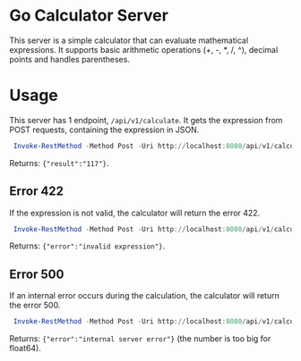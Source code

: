 # Go Calculator Server
This server is a simple calculator that can evaluate mathematical expressions. It supports basic arithmetic operations (+, -, *, /, ^), decimal points and handles parentheses.

# Usage
This server has 1 endpoint, ```/api/v1/calculate```. It gets the expression from POST requests, containing the expression in JSON.
``` powershell
 Invoke-RestMethod -Method Post -Uri http://localhost:8080/api/v1/calculate -ContentType 'application/json' -Body '{"expression": "5*(22.5+2.5")-2^3}'
```
Returns: ```{"result":"117"}```.

## Error 422
If the expression is not valid, the calculator will return the error 422.

``` powershell
 Invoke-RestMethod -Method Post -Uri http://localhost:8080/api/v1/calculate -ContentType 'application/json' -Body '{"expression": "2+++2"}'
```
Returns: ```{"error":"invalid expression"}```.

## Error 500
If an internal error occurs during the calculation, the calculator will return the error 500.

``` powershell
 Invoke-RestMethod -Method Post -Uri http://localhost:8080/api/v1/calculate -ContentType 'application/json' -Body '{"expression": "1+9999999999999999999999999999999999999999999999999999999999999999999999999999999999999999999999999999999999999999999999999999999999999999999999999999999999999999999999999999999999999999999999999999999999999999999999999999999999999999999999999999999999999999999999999999999999999999999999999999999999999999999999999999999999999999999999"}'
```
Returns: ```{"error":"internal server error"}``` (the number is too big for float64).
